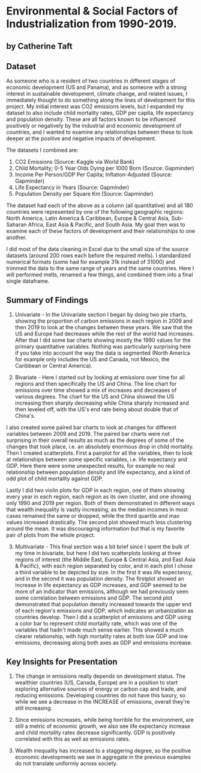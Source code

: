 # Environmental & Social Factors of Industrialization from 1990-2019.
## by Catherine Taft


## Dataset

As someone who is a resident of two countries in different stages of economic development (US and Panama), and as someone with a strong interest in sustainable development, climate change, and related issues, I immediately thought to do something along the lines of development for this project. My initial interest was CO2 emissions levels, but I expanded my dataset to also include child mortality rates, GDP per capita, life expectancy and population density. These are all factors known to be influenced positively or negatively by the industrial and economic development of countries, and I wanted to examine any relationships between these to look deeper at the positive and negative impacts of development. 

The datasets I combined are:

1. CO2 Emissions (Source: Kaggle via World Bank)
2. Child Mortality; 0-5 Year Olds Dying per 1000 Born (Source: Gapminder)
3. Income Per Person/GDP Per Capita; Inflation-Adjusted (Source: Gapminder)
4. Life Expectancy in Years (Source: Gapminder)
5. Population Density per Square Km (Source: Gapminder)

The dataset had each of the above as a column (all quantitative) and all 180 countries were represented by one of the following geographic regions: North America, Latin America & Caribbean, Europe & Central Asia, Sub-Saharan Africa, East Asia & Pacific, and South Asia. My goal then was to examine each of these factors of development and their relationships to one another.

I did most of the data cleaning in Excel due to the small size of the source datasets (around 200 rows each before the required melts). I standardized numerical formats (some had for example 31k instead of 31000) and trimmed the data to the same range of years and the same countries. Here I will performed melts, renamed a few things, and combined them into a final single dataframe.


## Summary of Findings

1. Univariate - In the Univariate section I began by doing two pie charts, showing the proportion of carbon emissions in each region in 2009 and then 2019 to look at the changes between these years. We saw that the US and Europe had decreases while the rest of the world had increases. After that I did some bar charts showing mostly the 1990 values for the primary quantitative variables. Nothing was particularly surprising here if you take into account the way the data is segmented (North America for example only includes the US and Canada, not Mexico, the Caribbean or Central America).

2. Bivariate - Here I started out by looking at emissions over time for all regions and then specifically the US and China. The line chart for emissions over time showed a mix of increases and decreases of various degrees. The chart for the US and China showed the US increasing then sharply decreasing while China sharply increased and then leveled off, with the US's end rate being about double that of China's. 

I also created some paired bar charts to look at changes for different variables between 2009 and 2019. The paired bar charts were not surprising in their overall results as much as the degrees of some of the changes that took place, i.e. an absolutely enormous drop in child mortality. Then I created scatterplots. First a pairplot for all the variables, then to look at relationships between some specific variables, i.e. life expectancy and GDP. Here there were some unexpected results, for example no real relationship between population density and life expectancy, and a kind of odd plot of child mortality against GDP. 

Lastly I did two violin plots for GDP in each region, one of them showing every year in each region, each region as its own cluster, and one showing only 1990 and 2019 per region. Both of them demonstrated in different ways that wealth inequality is vastly increasing, as the median incomes in most cases remained the same or dropped, while the third quartile and max values increased drastically. The second plot showed much less clustering around the mean. It was discouraging information but that is my favorite pair of plots from the whole project.

3. Multivariate - This final section was a bit brief since I spent the bulk of my time in bivariate, but here I did two scatterplots looking at three regions of interest (the Middle East, Europe & Central Asia, and East Asia & Pacific), with each region separated by color, and in each plot I chose a third variable to be depicted by size. In the first it was life expectancy, and in the second it was population density. The firstplot showed an increase in life expectancy as GDP increases, and GDP seemed to be more of an indicator than emissions, although we had previously seen some correlation between emissions and GDP. The second plot demonstrated that population density increased towards the upper end of each region's emissions and GDP, which indicates an urbanization as countries develop. Then I did a scatterplot of emissions and GDP using a color bar to represent child mortality rate, which was one of the variables that hadn't made much sense earlier. This showed a much clearer relationship, with high mortality rates at both low GDP and low emissions, decreasing along both axes as GDP and emissions increase.


## Key Insights for Presentation

1. The change in emissions really depends on development status. The wealthier countries (US, Canada, Europe) are in a position to start exploring alternative sources of energy or carbon cap and trade, and reducing emissions. Developing countries do not have this luxury, so while we see a decrease in the INCREASE of emissions, overall they're still increasing.

2. Since emissions increases, while being horrible for the environment, are still a metric of economic growth, we also see life expectancy increase and child mortality rates decrease significantly. GDP is positively correlated with this as well as emissions rates.

3. Wealth inequality has increased to a staggering degree, so the positive economic developments we see in aggregate in the previous examples do not translate uniformly across society.